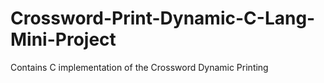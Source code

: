 # Crossword-Print-Dynamic-C-Lang-Mini-Project
Contains C implementation of the Crossword Dynamic Printing
